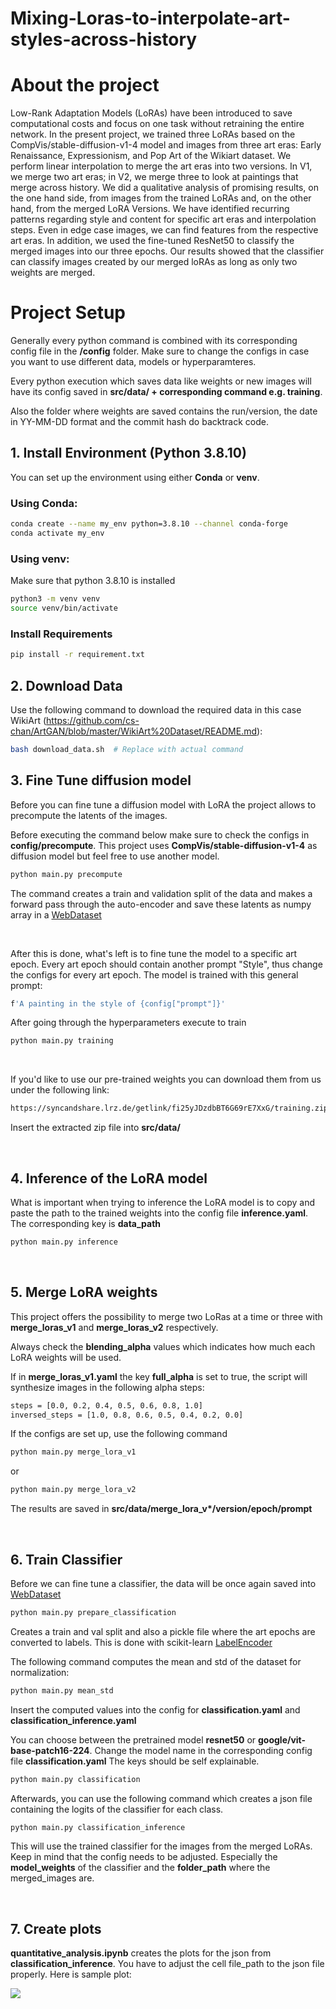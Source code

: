 # Mixing-Loras-to-interpolate-art-styles-across-history

# About the project
Low-Rank Adaptation Models (LoRAs) have been introduced to save computational costs and focus on one task without retraining the entire network. In the present project, we trained three LoRAs based on the CompVis/stable-diffusion-v1-4 model and images from three art eras: Early Renaissance, Expressionism, and Pop Art of the Wikiart dataset. We perform linear interpolation to merge the art eras into two versions. In V1, we merge two art eras; in V2, we merge three to look at paintings that merge across history. We did a qualitative analysis of promising results, on the one hand side, from images from the trained LoRAs and, on the other hand, from the merged LoRA Versions. We have identified recurring patterns regarding style and content for specific art eras and interpolation steps. Even in edge case images, we can find features from the respective art eras. In addition, we used the fine-tuned ResNet50 to classify the merged images into our three epochs. Our results showed that the classifier can classify images created by our merged loRAs as long as only two weights are merged.


# Project Setup
Generally every python command is combined with its corresponding config file in the **/config** folder. Make sure to change the configs in case you want to use different data, models or hyperparamteres.

 Every python execution which saves data like weights or new images will have its config saved in **src/data/ + corresponding command  e.g. training**.

 Also the folder where weights are saved contains the run/version, the date in YY-MM-DD format and the commit hash do backtrack code.
## 1. Install Environment (Python 3.8.10)

You can set up the environment using either **Conda** or **venv**.

### Using Conda:
```bash
conda create --name my_env python=3.8.10 --channel conda-forge
conda activate my_env
```

### Using venv:
Make sure that python 3.8.10 is installed
```bash
python3 -m venv venv
source venv/bin/activate 
```

### Install Requirements
```bash
pip install -r requirement.txt
```

## 2. Download Data
Use the following command to download the required data in this case WikiArt (https://github.com/cs-chan/ArtGAN/blob/master/WikiArt%20Dataset/README.md):
```bash
bash download_data.sh  # Replace with actual command
```

## 3. Fine Tune diffusion model
Before you can fine tune a diffusion model with LoRA the project allows to precompute the latents of the images.

Before executing the command below make sure to check the configs in **config/precompute**. This project uses **CompVis/stable-diffusion-v1-4** as diffusion model but feel free to use another model.
```bash
python main.py precompute
```
The command creates a train and validation split of the data and makes a forward pass through the auto-encoder and save these latents as numpy array in a [WebDataset](https://github.com/webdataset/webdataset)

&nbsp;

After this is done, what's left is to fine tune the model to a specific art epoch. Every art epoch should contain another prompt "Style", thus change the configs for every art epoch. The model is trained with this general prompt:
```bash
f'A painting in the style of {config["prompt"]}'
```

After going through the hyperparameters execute to train
```bash
python main.py training
```
&nbsp;

If you'd like to use our pre-trained weights you can download them from us under the following link:
```bash
https://syncandshare.lrz.de/getlink/fi25yJDzdbBT6G69rE7XxG/training.zip
```
Insert the extracted zip file into **src/data/**

&nbsp;

## 4. Inference of the LoRA model
What is important when trying to inference the LoRA model is to copy and paste the path to the trained weights into the config file **inference.yaml**. The corresponding key is **data_path**
```bash
python main.py inference
```
&nbsp;
## 5. Merge LoRA weights
This project offers the possibility to merge two LoRas at a time or three with **merge_loras_v1** and **merge_loras_v2** respectively. 

Always check the **blending_alpha** values which indicates how much each LoRA weights will be used. 

If in **merge_loras_v1.yaml** the key **full_alpha** is set to true, the script will synthesize images in the following alpha steps:
```bash
steps = [0.0, 0.2, 0.4, 0.5, 0.6, 0.8, 1.0]
inversed_steps = [1.0, 0.8, 0.6, 0.5, 0.4, 0.2, 0.0]
```

If the configs are set up, use the following command
```bash
python main.py merge_lora_v1
```
or 
```bash
python main.py merge_lora_v2
```

The results are saved in **src/data/merge_lora_v\*/version/epoch/prompt**

&nbsp;

## 6. Train Classifier
Before we can fine tune a classifier, the data will be once again saved into [WebDataset](https://github.com/webdataset/webdataset)

```bash
python main.py prepare_classification
```

Creates a train and val split and also a pickle file where the art epochs are converted to labels. This is done with scikit-learn [LabelEncoder](https://scikit-learn.org/stable/modules/generated/sklearn.preprocessing.LabelEncoder.html)

The following command computes the mean and std of the dataset for normalization:
```bash
python main.py mean_std
```
Insert the computed values into the config for **classification.yaml** and **classification_inference.yaml**

You can choose between the pretrained model **resnet50** or **google/vit-base-patch16-224**. Change the model name in the corresponding config file **classification.yaml** The keys should be self explainable.
```bash
python main.py classification
```

Afterwards, you can use the following command which creates a json file containing the logits of the classifier for each class.
```bash
python main.py classification_inference
```
This will use the trained classifier for the images from the merged LoRAs. Keep in mind that the config needs to be adjusted. Especially the **model_weights** of the classifier and the **folder_path** where the merged_images are.

&nbsp;

## 7. Create plots
**quantitative_analysis.ipynb** creates the plots for the json from **classification_inference**. You have to adjust the cell file_path to the json file properly. Here is sample plot:

<img src="./src/plots/grid_early_renaissance-expressionism_A%20painting%20of%20a%20woman%20in%20the%20city%20in%20Style1%20and%20Style3.png">
